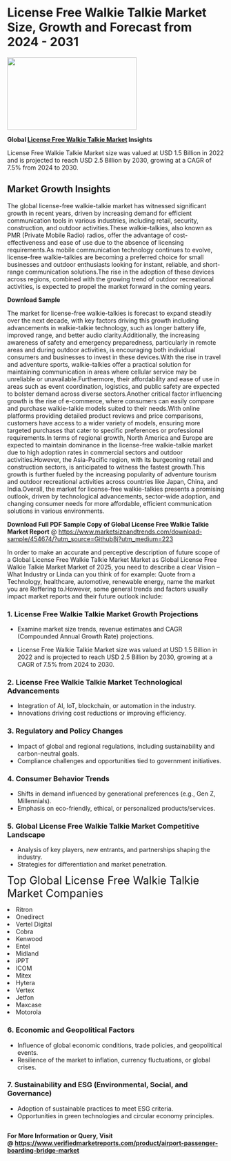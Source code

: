 <H1>License Free Walkie Talkie Market Size, Growth and Forecast from 2024 - 2031</H1><img class="aligncenter size-medium wp-image-584254" src="https://thirdeyenews.in/wp-content/uploads/2024/09/Global-Market-Research-300x168.jpeg" alt="" width="300" height="168" /><p><strong>Global&nbsp;<a href="https://www.marketsizeandtrends.com/download-sample/454674/?utm_source=Github8j?utm_medium=223">License Free Walkie Talkie Market</a> Insights</strong></p><p>License Free Walkie Talkie Market size was valued at USD 1.5 Billion in 2022 and is projected to reach USD 2.5 Billion by 2030, growing at a CAGR of 7.5% from 2024 to 2030.</p><p><h2>Market Growth Insights</h2> <p>The global license-free walkie-talkie market has witnessed significant growth in recent years, driven by increasing demand for efficient communication tools in various industries, including retail, security, construction, and outdoor activities.These walkie-talkies, also known as PMR (Private Mobile Radio) radios, offer the advantage of cost-effectiveness and ease of use due to the absence of licensing requirements.As mobile communication technology continues to evolve, license-free walkie-talkies are becoming a preferred choice for small businesses and outdoor enthusiasts looking for instant, reliable, and short-range communication solutions.The rise in the adoption of these devices across regions, combined with the growing trend of outdoor recreational activities, is expected to propel the market forward in the coming years.</p> <p><strong>Download Sample</strong></p> <p>The market for license-free walkie-talkies is forecast to expand steadily over the next decade, with key factors driving this growth including advancements in walkie-talkie technology, such as longer battery life, improved range, and better audio clarity.Additionally, the increasing awareness of safety and emergency preparedness, particularly in remote areas and during outdoor activities, is encouraging both individual consumers and businesses to invest in these devices.With the rise in travel and adventure sports, walkie-talkies offer a practical solution for maintaining communication in areas where cellular service may be unreliable or unavailable.Furthermore, their affordability and ease of use in areas such as event coordination, logistics, and public safety are expected to bolster demand across diverse sectors.Another critical factor influencing growth is the rise of e-commerce, where consumers can easily compare and purchase walkie-talkie models suited to their needs.With online platforms providing detailed product reviews and price comparisons, customers have access to a wider variety of models, ensuring more targeted purchases that cater to specific preferences or professional requirements.In terms of regional growth, North America and Europe are expected to maintain dominance in the license-free walkie-talkie market due to high adoption rates in commercial sectors and outdoor activities.However, the Asia-Pacific region, with its burgeoning retail and construction sectors, is anticipated to witness the fastest growth.This growth is further fueled by the increasing popularity of adventure tourism and outdoor recreational activities across countries like Japan, China, and India.Overall, the market for license-free walkie-talkies presents a promising outlook, driven by technological advancements, sector-wide adoption, and changing consumer needs for more affordable, efficient communication solutions in various environments.</p> <p><span class=""><strong>Download Full PDF Sample Copy of Global License Free Walkie Talkie Market Report</strong> @ <a href="https://www.marketsizeandtrends.com/download-sample/454674/?utm_source=Github8j?utm_medium=223" target="_blank">https://www.marketsizeandtrends.com/download-sample/454674/?utm_source=Github8j?utm_medium=223</a></span></p><p>In order to make an accurate and perceptive description of future scope of a Global&nbsp;License Free Walkie Talkie Market Market as Global&nbsp;License Free Walkie Talkie Market Market of 2025, you need to describe a clear Vision &ndash; What Industry or Linda can you think of for example: Quote from a Technology, healthcare, automotive, renewable energy, name the market you are Reffering to.However, some general trends and factors usually impact market reports and their future outlook include:</p><h3>1.&nbsp;<strong>License Free Walkie Talkie Market Growth Projections</strong></h3><ul><li>Examine market size trends, revenue estimates and CAGR (Compounded Annual Growth Rate) projections.</li><li><p>License Free Walkie Talkie Market size was valued at USD 1.5 Billion in 2022 and is projected to reach USD 2.5 Billion by 2030, growing at a CAGR of 7.5% from 2024 to 2030.</p></li></ul><h3>2.&nbsp;<strong>License Free Walkie Talkie Market Technological Advancements</strong></h3><ul><li>Integration of AI, IoT, blockchain, or automation in the industry.</li><li>Innovations driving cost reductions or improving efficiency.</li></ul><h3>3.&nbsp;<strong>Regulatory and Policy Changes</strong></h3><ul><li>Impact of global and regional regulations, including sustainability and carbon-neutral goals.</li><li>Compliance challenges and opportunities tied to government initiatives.</li></ul><h3>4.&nbsp;<strong>Consumer Behavior Trends</strong></h3><ul><li>Shifts in demand influenced by generational preferences (e.g., Gen Z, Millennials).</li><li>Emphasis on eco-friendly, ethical, or personalized products/services.</li></ul><h3>5.&nbsp;<strong>Global License Free Walkie Talkie Market Competitive Landscape</strong></h3><ul><li>Analysis of key players, new entrants, and partnerships shaping the industry.</li><li>Strategies for differentiation and market penetration.</li></ul><p data-pm-slice="1 1 []"><span style="color: inherit; font-family: inherit; font-size: 25px;">Top Global License Free Walkie Talkie Market Companies</span></p><div class="" data-test-id=""><p><li>Ritron</li><li> Onedirect</li><li> Vertel Digital</li><li> Cobra</li><li> Kenwood</li><li> Entel</li><li> Midland</li><li> iPPT</li><li> ICOM</li><li> Mitex</li><li> Hytera</li><li> Vertex</li><li> Jetfon</li><li> Maxcase</li><li> Motorola</li></p></div><h3>6.&nbsp;<strong>Economic and Geopolitical Factors</strong></h3><ul><li>Influence of global economic conditions, trade policies, and geopolitical events.</li><li>Resilience of the market to inflation, currency fluctuations, or global crises.</li></ul><h3>7.&nbsp;<strong>Sustainability and ESG (Environmental, Social, and Governance)</strong></h3><ul><li>Adoption of sustainable practices to meet ESG criteria.</li><li>Opportunities in green technologies and circular economy principles.</li></ul><h2><strong style="font-size: 14px;">For More Information or Query, Visit @&nbsp;</strong><a style="background-color: #ffffff; font-size: 14px;" href="https://www.marketsizeandtrends.com/report/license-free-walkie-talkie-market/" target="_blank">https://www.verifiedmarketreports.com/product/airport-passenger-boarding-bridge-market</a></h2>